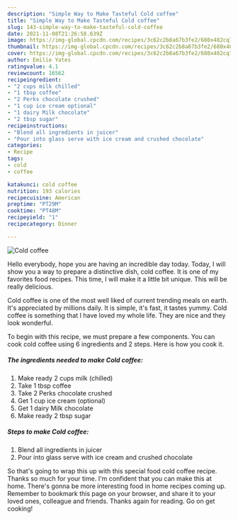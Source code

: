 ```yaml
---
description: "Simple Way to Make Tasteful Cold coffee"
title: "Simple Way to Make Tasteful Cold coffee"
slug: 143-simple-way-to-make-tasteful-cold-coffee
date: 2021-11-08T21:26:58.639Z
image: https://img-global.cpcdn.com/recipes/3c62c2b8a67b3fe2/680x482cq70/cold-coffee-recipe-main-photo.jpg
thumbnail: https://img-global.cpcdn.com/recipes/3c62c2b8a67b3fe2/680x482cq70/cold-coffee-recipe-main-photo.jpg
cover: https://img-global.cpcdn.com/recipes/3c62c2b8a67b3fe2/680x482cq70/cold-coffee-recipe-main-photo.jpg
author: Emilie Yates
ratingvalue: 4.1
reviewcount: 16562
recipeingredient:
- "2 cups milk chilled"
- "1 tbsp coffee"
- "2 Perks chocolate crushed"
- "1 cup ice cream optional"
- "1 dairy Milk chocolate"
- "2 tbsp sugar"
recipeinstructions:
- "Blend all ingredients in juicer"
- "Pour into glass serve with ice cream and crushed chocolate"
categories:
- Recipe
tags:
- cold
- coffee

katakunci: cold coffee 
nutrition: 193 calories
recipecuisine: American
preptime: "PT29M"
cooktime: "PT48M"
recipeyield: "1"
recipecategory: Dinner

---
```



![Cold coffee](https://img-global.cpcdn.com/recipes/3c62c2b8a67b3fe2/680x482cq70/cold-coffee-recipe-main-photo.jpg)

Hello everybody, hope you are having an incredible day today. Today, I will show you a way to prepare a distinctive dish, cold coffee. It is one of my favorites food recipes. This time, I will make it a little bit unique. This will be really delicious.



Cold coffee is one of the most well liked of current trending meals on earth. It's appreciated by millions daily. It is simple, it's fast, it tastes yummy. Cold coffee is something that I have loved my whole life. They are nice and they look wonderful.


To begin with this recipe, we must prepare a few components. You can cook cold coffee using 6 ingredients and 2 steps. Here is how you cook it.

<!--inarticleads1-->

##### The ingredients needed to make Cold coffee:

1. Make ready 2 cups milk (chilled)
1. Take 1 tbsp coffee
1. Take 2 Perks chocolate crushed
1. Get 1 cup ice cream (optional)
1. Get 1 dairy Milk chocolate
1. Make ready 2 tbsp sugar




<!--inarticleads2-->

##### Steps to make Cold coffee:

1. Blend all ingredients in juicer
1. Pour into glass serve with ice cream and crushed chocolate




So that's going to wrap this up with this special food cold coffee recipe. Thanks so much for your time. I'm confident that you can make this at home. There's gonna be more interesting food in home recipes coming up. Remember to bookmark this page on your browser, and share it to your loved ones, colleague and friends. Thanks again for reading. Go on get cooking!

